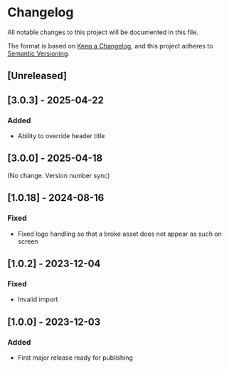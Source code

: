 # Changelog

All notable changes to this project will be documented in this file.

The format is based on [Keep a Changelog](https://keepachangelog.com/en/1.0.0/),
and this project adheres to [Semantic Versioning](https://semver.org/spec/v2.0.0.html).

## [Unreleased]

## [3.0.3] - 2025-04-22

### Added

- Ability to override header title

## [3.0.0] - 2025-04-18

(No change. Version number sync)

## [1.0.18] - 2024-08-16

### Fixed

- Fixed logo handling so that a broke asset does not appear as such on screen

## [1.0.2] - 2023-12-04

### Fixed

- Invalid import

## [1.0.0] - 2023-12-03

### Added

- First major release ready for publishing
